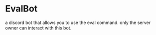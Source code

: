 # EvalBot
a discord bot that allows you to use the eval command. only the server owner can interact with this bot.
